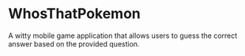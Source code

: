 # WhosThatPokemon
A witty mobile game application that allows users to guess the correct answer based on the provided question.
